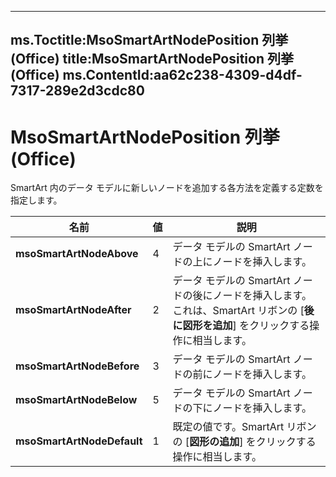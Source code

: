 

---
ms.Toctitle:MsoSmartArtNodePosition 列挙 (Office)
title:MsoSmartArtNodePosition 列挙 (Office)
ms.ContentId:aa62c238-4309-d4df-7317-289e2d3cdc80
---
# MsoSmartArtNodePosition 列挙 (Office)




SmartArt 内のデータ モデルに新しいノードを追加する各方法を定義する定数を指定します。

|**名前**|**値**|**説明**|
|---|---|---|
|**msoSmartArtNodeAbove**|4|データ モデルの SmartArt ノードの上にノードを挿入します。|
|**msoSmartArtNodeAfter**|2|データ モデルの SmartArt ノードの後にノードを挿入します。これは、SmartArt リボンの [**後に図形を追加**] をクリックする操作に相当します。|
|**msoSmartArtNodeBefore**|3|データ モデルの SmartArt ノードの前にノードを挿入します。|
|**msoSmartArtNodeBelow**|5|データ モデルの SmartArt ノードの下にノードを挿入します。|
|**msoSmartArtNodeDefault**|1|既定の値です。SmartArt リボンの [**図形の追加**] をクリックする操作に相当します。|




